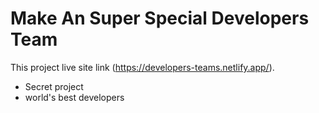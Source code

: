 # Make An Super Special Developers Team

This project live site link (https://developers-teams.netlify.app/).

* Secret project
* world's best developers

